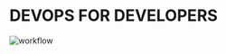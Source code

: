 # DEVOPS FOR DEVELOPERS


![workflow](https://github.com/lov3catch/nodos-hw/actions/workflows/workflow.yml/badge.svg)